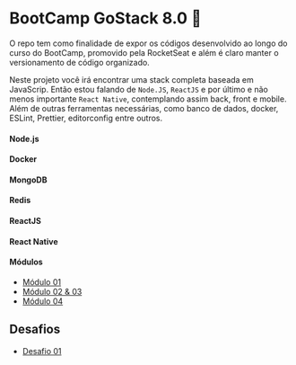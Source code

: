 # BootCamp GoStack 8.0 :rocket:

O repo tem como finalidade de expor os códigos desenvolvido ao longo do curso do BootCamp, promovido pela RocketSeat e além é claro manter o versionamento de código organizado.

Neste projeto você irá encontrar uma stack completa baseada em JavaScrip. Então estou falando de `Node.JS`, `ReactJS` e por último e não menos importante `React Native`, contemplando assim back, front e mobile. Além de outras ferramentas necessárias, como banco de dados, docker, ESLint, Prettier, editorconfig entre outros.

#### Node.js

#### Docker

#### MongoDB

#### Redis

#### ReactJS

#### React Native

#### Módulos

- [Módulo 01](https://github.com/TiagoBehenck/BootCamp-RocketSeat/tree/master/Modulo01)
- [Módulo 02 & 03](https://github.com/TiagoBehenck/BootCamp-RocketSeat/tree/master/Modulo02%2603)
- [Módulo 04](https://github.com/TiagoBehenck/BootCamp-RocketSeat/tree/master/Modulo04)

## Desafios

- [Desafio 01](https://github.com/TiagoBehenck/BootCamp-RocketSeat/tree/master/Desafio01)

